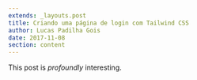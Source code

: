 ```yaml
---
extends: _layouts.post
title: Criando uma página de login com Tailwind CSS
author: Lucas Padilha Gois
date: 2017-11-08
section: content
---
```


This post is *profoundly* interesting.
